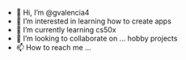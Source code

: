 - 👋 Hi, I’m @gvalencia4
- 👀 I’m interested in learning how to create apps
- 🌱 I’m currently learning cs50x
- 💞️ I’m looking to collaborate on ... hobby projects
- 📫 How to reach me ...

<!---
gvalencia4/gvalencia4 is a ✨ special ✨ repository because its `README.md` (this file) appears on your GitHub profile.
You can click the Preview link to take a look at your changes.
--->
